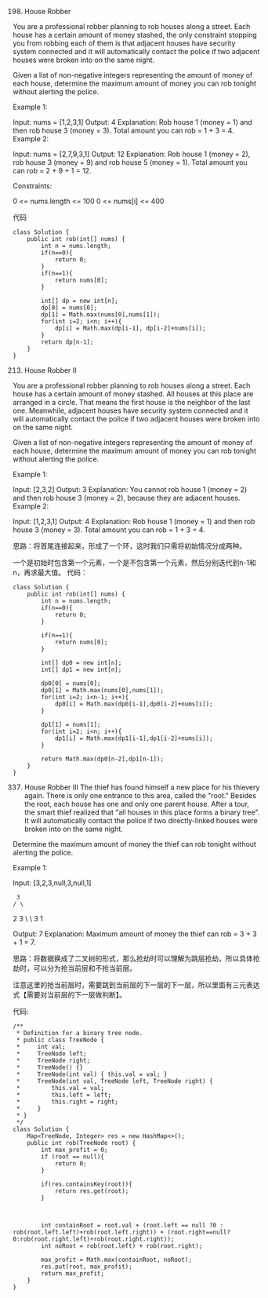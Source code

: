 198.  House Robber

You are a professional robber planning to rob houses along a street. Each house has a certain amount of money stashed, the only constraint stopping you from robbing each of them is that adjacent houses have security system connected and it will automatically contact the police if two adjacent houses were broken into on the same night.

Given a list of non-negative integers representing the amount of money of each house, determine the maximum amount of money you can rob tonight without alerting the police.

 

Example 1:

Input: nums = [1,2,3,1]
Output: 4
Explanation: Rob house 1 (money = 1) and then rob house 3 (money = 3).
             Total amount you can rob = 1 + 3 = 4.
Example 2:

Input: nums = [2,7,9,3,1]
Output: 12
Explanation: Rob house 1 (money = 2), rob house 3 (money = 9) and rob house 5 (money = 1).
             Total amount you can rob = 2 + 9 + 1 = 12.
 

Constraints:

0 <= nums.length <= 100
0 <= nums[i] <= 400


代码
```
class Solution {
    public int rob(int[] nums) {
        int n = nums.length;
        if(n==0){
            return 0;
        }
        if(n==1){
            return nums[0];
        }

        int[] dp = new int[n];
        dp[0] = nums[0];
        dp[1] = Math.max(nums[0],nums[1]);
        for(int i=2; i<n; i++){
            dp[i] = Math.max(dp[i-1], dp[i-2]+nums[i]);
        }
        return dp[n-1];
    }
}
```



213. House Robber II

You are a professional robber planning to rob houses along a street. Each house has a certain amount of money stashed. All houses at this place are arranged in a circle. That means the first house is the neighbor of the last one. Meanwhile, adjacent houses have security system connected and it will automatically contact the police if two adjacent houses were broken into on the same night.

Given a list of non-negative integers representing the amount of money of each house, determine the maximum amount of money you can rob tonight without alerting the police.

Example 1:

Input: [2,3,2]
Output: 3
Explanation: You cannot rob house 1 (money = 2) and then rob house 3 (money = 2),
             because they are adjacent houses.
Example 2:

Input: [1,2,3,1]
Output: 4
Explanation: Rob house 1 (money = 1) and then rob house 3 (money = 3).
             Total amount you can rob = 1 + 3 = 4.

思路：将首尾连接起来，形成了一个环，这时我们只需将初始情况分成两种。

一个是初始时包含第一个元素，一个是不包含第一个元素，然后分别迭代到n-1和n，再求最大值。
代码：
```
class Solution {
    public int rob(int[] nums) {
        int n = nums.length;
        if(n==0){
            return 0;
        }
        
        if(n==1){
            return nums[0];
        }
        
        int[] dp0 = new int[n];
        int[] dp1 = new int[n];
        
        dp0[0] = nums[0];
        dp0[1] = Math.max(nums[0],nums[1]);
        for(int i=2; i<n-1; i++){
            dp0[i] = Math.max(dp0[i-1],dp0[i-2]+nums[i]);
        }
        
        dp1[1] = nums[1];
        for(int i=2; i<n; i++){
            dp1[i] = Math.max(dp1[i-1],dp1[i-2]+nums[i]);
        }
        
        return Math.max(dp0[n-2],dp1[n-1]);
    }
}
```


337. House Robber III
    The thief has found himself a new place for his thievery again. There is only one entrance to this area, called the "root." Besides the root, each house has one and only one parent house. After a tour, the smart thief realized that "all houses in this place forms a binary tree". It will automatically contact the police if two directly-linked houses were broken into on the same night.

Determine the maximum amount of money the thief can rob tonight without alerting the police.

Example 1:

Input: [3,2,3,null,3,null,1]

     3
    / \
   2   3
    \   \ 
     3   1

Output: 7 
Explanation: Maximum amount of money the thief can rob = 3 + 3 + 1 = 7.


思路：将数据换成了二叉树的形式，那么抢劫时可以理解为跳层抢劫，所以具体抢劫时，可以分为抢当前层和不抢当前层。

注意这里的抢当前层时，需要跳到当前层的下一层的下一层，所以里面有三元表达式【需要对当前层的下一层做判断】。

代码:
```
/**
 * Definition for a binary tree node.
 * public class TreeNode {
 *     int val;
 *     TreeNode left;
 *     TreeNode right;
 *     TreeNode() {}
 *     TreeNode(int val) { this.val = val; }
 *     TreeNode(int val, TreeNode left, TreeNode right) {
 *         this.val = val;
 *         this.left = left;
 *         this.right = right;
 *     }
 * }
 */
class Solution {
    Map<TreeNode, Integer> res = new HashMap<>();
    public int rob(TreeNode root) {
        int max_profit = 0;
        if (root == null){
            return 0;
        }
        
        if(res.containsKey(root)){
            return res.get(root);
        }
        
        
        
        int containRoot = root.val + (root.left == null ?0 : rob(root.left.left)+rob(root.left.right)) + (root.right==null?0:rob(root.right.left)+rob(root.right.right));
        int noRoot = rob(root.left) + rob(root.right);
        
        max_profit = Math.max(containRoot, noRoot);
        res.put(root, max_profit);
        return max_profit;
    }
}
```